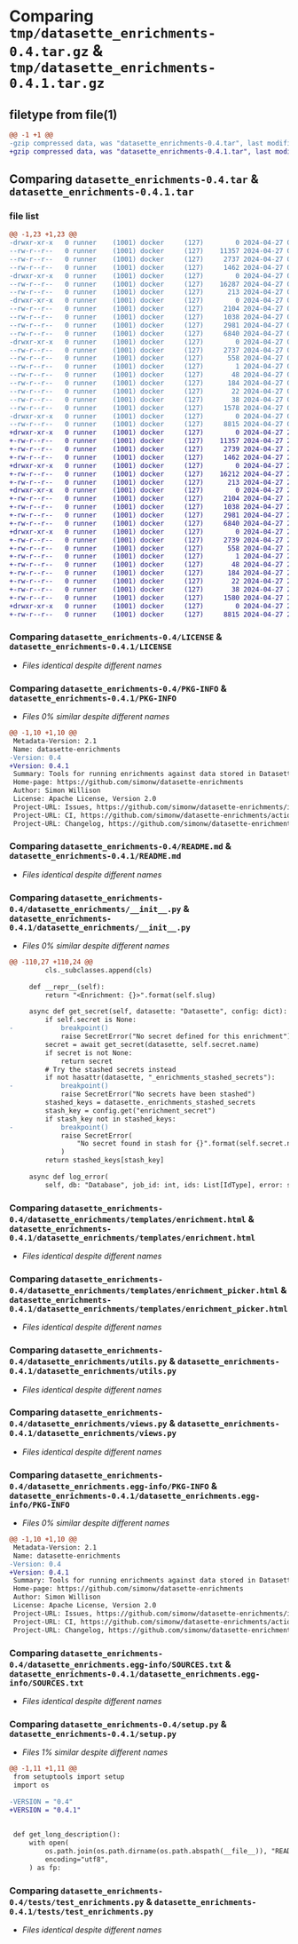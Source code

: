 # Comparing `tmp/datasette_enrichments-0.4.tar.gz` & `tmp/datasette_enrichments-0.4.1.tar.gz`

## filetype from file(1)

```diff
@@ -1 +1 @@
-gzip compressed data, was "datasette_enrichments-0.4.tar", last modified: Sat Apr 27 06:04:22 2024, max compression
+gzip compressed data, was "datasette_enrichments-0.4.1.tar", last modified: Sat Apr 27 22:05:26 2024, max compression
```

## Comparing `datasette_enrichments-0.4.tar` & `datasette_enrichments-0.4.1.tar`

### file list

```diff
@@ -1,23 +1,23 @@
-drwxr-xr-x   0 runner    (1001) docker     (127)        0 2024-04-27 06:04:22.381303 datasette_enrichments-0.4/
--rw-r--r--   0 runner    (1001) docker     (127)    11357 2024-04-27 06:04:10.000000 datasette_enrichments-0.4/LICENSE
--rw-r--r--   0 runner    (1001) docker     (127)     2737 2024-04-27 06:04:22.381303 datasette_enrichments-0.4/PKG-INFO
--rw-r--r--   0 runner    (1001) docker     (127)     1462 2024-04-27 06:04:10.000000 datasette_enrichments-0.4/README.md
-drwxr-xr-x   0 runner    (1001) docker     (127)        0 2024-04-27 06:04:22.377303 datasette_enrichments-0.4/datasette_enrichments/
--rw-r--r--   0 runner    (1001) docker     (127)    16287 2024-04-27 06:04:10.000000 datasette_enrichments-0.4/datasette_enrichments/__init__.py
--rw-r--r--   0 runner    (1001) docker     (127)      213 2024-04-27 06:04:10.000000 datasette_enrichments-0.4/datasette_enrichments/hookspecs.py
-drwxr-xr-x   0 runner    (1001) docker     (127)        0 2024-04-27 06:04:22.377303 datasette_enrichments-0.4/datasette_enrichments/templates/
--rw-r--r--   0 runner    (1001) docker     (127)     2104 2024-04-27 06:04:10.000000 datasette_enrichments-0.4/datasette_enrichments/templates/enrichment.html
--rw-r--r--   0 runner    (1001) docker     (127)     1038 2024-04-27 06:04:10.000000 datasette_enrichments-0.4/datasette_enrichments/templates/enrichment_picker.html
--rw-r--r--   0 runner    (1001) docker     (127)     2981 2024-04-27 06:04:10.000000 datasette_enrichments-0.4/datasette_enrichments/utils.py
--rw-r--r--   0 runner    (1001) docker     (127)     6840 2024-04-27 06:04:10.000000 datasette_enrichments-0.4/datasette_enrichments/views.py
-drwxr-xr-x   0 runner    (1001) docker     (127)        0 2024-04-27 06:04:22.377303 datasette_enrichments-0.4/datasette_enrichments.egg-info/
--rw-r--r--   0 runner    (1001) docker     (127)     2737 2024-04-27 06:04:22.000000 datasette_enrichments-0.4/datasette_enrichments.egg-info/PKG-INFO
--rw-r--r--   0 runner    (1001) docker     (127)      558 2024-04-27 06:04:22.000000 datasette_enrichments-0.4/datasette_enrichments.egg-info/SOURCES.txt
--rw-r--r--   0 runner    (1001) docker     (127)        1 2024-04-27 06:04:22.000000 datasette_enrichments-0.4/datasette_enrichments.egg-info/dependency_links.txt
--rw-r--r--   0 runner    (1001) docker     (127)       48 2024-04-27 06:04:22.000000 datasette_enrichments-0.4/datasette_enrichments.egg-info/entry_points.txt
--rw-r--r--   0 runner    (1001) docker     (127)      184 2024-04-27 06:04:22.000000 datasette_enrichments-0.4/datasette_enrichments.egg-info/requires.txt
--rw-r--r--   0 runner    (1001) docker     (127)       22 2024-04-27 06:04:22.000000 datasette_enrichments-0.4/datasette_enrichments.egg-info/top_level.txt
--rw-r--r--   0 runner    (1001) docker     (127)       38 2024-04-27 06:04:22.381303 datasette_enrichments-0.4/setup.cfg
--rw-r--r--   0 runner    (1001) docker     (127)     1578 2024-04-27 06:04:10.000000 datasette_enrichments-0.4/setup.py
-drwxr-xr-x   0 runner    (1001) docker     (127)        0 2024-04-27 06:04:22.377303 datasette_enrichments-0.4/tests/
--rw-r--r--   0 runner    (1001) docker     (127)     8815 2024-04-27 06:04:10.000000 datasette_enrichments-0.4/tests/test_enrichments.py
+drwxr-xr-x   0 runner    (1001) docker     (127)        0 2024-04-27 22:05:26.932745 datasette_enrichments-0.4.1/
+-rw-r--r--   0 runner    (1001) docker     (127)    11357 2024-04-27 22:05:10.000000 datasette_enrichments-0.4.1/LICENSE
+-rw-r--r--   0 runner    (1001) docker     (127)     2739 2024-04-27 22:05:26.932745 datasette_enrichments-0.4.1/PKG-INFO
+-rw-r--r--   0 runner    (1001) docker     (127)     1462 2024-04-27 22:05:10.000000 datasette_enrichments-0.4.1/README.md
+drwxr-xr-x   0 runner    (1001) docker     (127)        0 2024-04-27 22:05:26.928745 datasette_enrichments-0.4.1/datasette_enrichments/
+-rw-r--r--   0 runner    (1001) docker     (127)    16212 2024-04-27 22:05:10.000000 datasette_enrichments-0.4.1/datasette_enrichments/__init__.py
+-rw-r--r--   0 runner    (1001) docker     (127)      213 2024-04-27 22:05:10.000000 datasette_enrichments-0.4.1/datasette_enrichments/hookspecs.py
+drwxr-xr-x   0 runner    (1001) docker     (127)        0 2024-04-27 22:05:26.928745 datasette_enrichments-0.4.1/datasette_enrichments/templates/
+-rw-r--r--   0 runner    (1001) docker     (127)     2104 2024-04-27 22:05:10.000000 datasette_enrichments-0.4.1/datasette_enrichments/templates/enrichment.html
+-rw-r--r--   0 runner    (1001) docker     (127)     1038 2024-04-27 22:05:10.000000 datasette_enrichments-0.4.1/datasette_enrichments/templates/enrichment_picker.html
+-rw-r--r--   0 runner    (1001) docker     (127)     2981 2024-04-27 22:05:10.000000 datasette_enrichments-0.4.1/datasette_enrichments/utils.py
+-rw-r--r--   0 runner    (1001) docker     (127)     6840 2024-04-27 22:05:10.000000 datasette_enrichments-0.4.1/datasette_enrichments/views.py
+drwxr-xr-x   0 runner    (1001) docker     (127)        0 2024-04-27 22:05:26.928745 datasette_enrichments-0.4.1/datasette_enrichments.egg-info/
+-rw-r--r--   0 runner    (1001) docker     (127)     2739 2024-04-27 22:05:26.000000 datasette_enrichments-0.4.1/datasette_enrichments.egg-info/PKG-INFO
+-rw-r--r--   0 runner    (1001) docker     (127)      558 2024-04-27 22:05:26.000000 datasette_enrichments-0.4.1/datasette_enrichments.egg-info/SOURCES.txt
+-rw-r--r--   0 runner    (1001) docker     (127)        1 2024-04-27 22:05:26.000000 datasette_enrichments-0.4.1/datasette_enrichments.egg-info/dependency_links.txt
+-rw-r--r--   0 runner    (1001) docker     (127)       48 2024-04-27 22:05:26.000000 datasette_enrichments-0.4.1/datasette_enrichments.egg-info/entry_points.txt
+-rw-r--r--   0 runner    (1001) docker     (127)      184 2024-04-27 22:05:26.000000 datasette_enrichments-0.4.1/datasette_enrichments.egg-info/requires.txt
+-rw-r--r--   0 runner    (1001) docker     (127)       22 2024-04-27 22:05:26.000000 datasette_enrichments-0.4.1/datasette_enrichments.egg-info/top_level.txt
+-rw-r--r--   0 runner    (1001) docker     (127)       38 2024-04-27 22:05:26.932745 datasette_enrichments-0.4.1/setup.cfg
+-rw-r--r--   0 runner    (1001) docker     (127)     1580 2024-04-27 22:05:10.000000 datasette_enrichments-0.4.1/setup.py
+drwxr-xr-x   0 runner    (1001) docker     (127)        0 2024-04-27 22:05:26.928745 datasette_enrichments-0.4.1/tests/
+-rw-r--r--   0 runner    (1001) docker     (127)     8815 2024-04-27 22:05:10.000000 datasette_enrichments-0.4.1/tests/test_enrichments.py
```

### Comparing `datasette_enrichments-0.4/LICENSE` & `datasette_enrichments-0.4.1/LICENSE`

 * *Files identical despite different names*

### Comparing `datasette_enrichments-0.4/PKG-INFO` & `datasette_enrichments-0.4.1/PKG-INFO`

 * *Files 0% similar despite different names*

```diff
@@ -1,10 +1,10 @@
 Metadata-Version: 2.1
 Name: datasette-enrichments
-Version: 0.4
+Version: 0.4.1
 Summary: Tools for running enrichments against data stored in Datasette
 Home-page: https://github.com/simonw/datasette-enrichments
 Author: Simon Willison
 License: Apache License, Version 2.0
 Project-URL: Issues, https://github.com/simonw/datasette-enrichments/issues
 Project-URL: CI, https://github.com/simonw/datasette-enrichments/actions
 Project-URL: Changelog, https://github.com/simonw/datasette-enrichments/releases
```

### Comparing `datasette_enrichments-0.4/README.md` & `datasette_enrichments-0.4.1/README.md`

 * *Files identical despite different names*

### Comparing `datasette_enrichments-0.4/datasette_enrichments/__init__.py` & `datasette_enrichments-0.4.1/datasette_enrichments/__init__.py`

 * *Files 0% similar despite different names*

```diff
@@ -110,27 +110,24 @@
         cls._subclasses.append(cls)
 
     def __repr__(self):
         return "<Enrichment: {}>".format(self.slug)
 
     async def get_secret(self, datasette: "Datasette", config: dict):
         if self.secret is None:
-            breakpoint()
             raise SecretError("No secret defined for this enrichment")
         secret = await get_secret(datasette, self.secret.name)
         if secret is not None:
             return secret
         # Try the stashed secrets instead
         if not hasattr(datasette, "_enrichments_stashed_secrets"):
-            breakpoint()
             raise SecretError("No secrets have been stashed")
         stashed_keys = datasette._enrichments_stashed_secrets
         stash_key = config.get("enrichment_secret")
         if stash_key not in stashed_keys:
-            breakpoint()
             raise SecretError(
                 "No secret found in stash for {}".format(self.secret.name)
             )
         return stashed_keys[stash_key]
 
     async def log_error(
         self, db: "Database", job_id: int, ids: List[IdType], error: str
```

### Comparing `datasette_enrichments-0.4/datasette_enrichments/templates/enrichment.html` & `datasette_enrichments-0.4.1/datasette_enrichments/templates/enrichment.html`

 * *Files identical despite different names*

### Comparing `datasette_enrichments-0.4/datasette_enrichments/templates/enrichment_picker.html` & `datasette_enrichments-0.4.1/datasette_enrichments/templates/enrichment_picker.html`

 * *Files identical despite different names*

### Comparing `datasette_enrichments-0.4/datasette_enrichments/utils.py` & `datasette_enrichments-0.4.1/datasette_enrichments/utils.py`

 * *Files identical despite different names*

### Comparing `datasette_enrichments-0.4/datasette_enrichments/views.py` & `datasette_enrichments-0.4.1/datasette_enrichments/views.py`

 * *Files identical despite different names*

### Comparing `datasette_enrichments-0.4/datasette_enrichments.egg-info/PKG-INFO` & `datasette_enrichments-0.4.1/datasette_enrichments.egg-info/PKG-INFO`

 * *Files 0% similar despite different names*

```diff
@@ -1,10 +1,10 @@
 Metadata-Version: 2.1
 Name: datasette-enrichments
-Version: 0.4
+Version: 0.4.1
 Summary: Tools for running enrichments against data stored in Datasette
 Home-page: https://github.com/simonw/datasette-enrichments
 Author: Simon Willison
 License: Apache License, Version 2.0
 Project-URL: Issues, https://github.com/simonw/datasette-enrichments/issues
 Project-URL: CI, https://github.com/simonw/datasette-enrichments/actions
 Project-URL: Changelog, https://github.com/simonw/datasette-enrichments/releases
```

### Comparing `datasette_enrichments-0.4/datasette_enrichments.egg-info/SOURCES.txt` & `datasette_enrichments-0.4.1/datasette_enrichments.egg-info/SOURCES.txt`

 * *Files identical despite different names*

### Comparing `datasette_enrichments-0.4/setup.py` & `datasette_enrichments-0.4.1/setup.py`

 * *Files 1% similar despite different names*

```diff
@@ -1,11 +1,11 @@
 from setuptools import setup
 import os
 
-VERSION = "0.4"
+VERSION = "0.4.1"
 
 
 def get_long_description():
     with open(
         os.path.join(os.path.dirname(os.path.abspath(__file__)), "README.md"),
         encoding="utf8",
     ) as fp:
```

### Comparing `datasette_enrichments-0.4/tests/test_enrichments.py` & `datasette_enrichments-0.4.1/tests/test_enrichments.py`

 * *Files identical despite different names*

